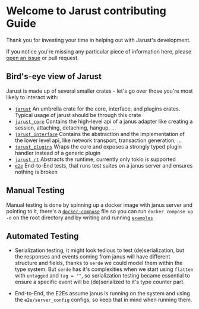 # Welcome to Jarust contributing Guide

Thank you for investing your time in helping out with Jarust's development.

If you notice you're missing any particular piece of information here, please [open an issue](https://github.com/Ghamza-Jd/jarust/issues/new) or pull request.

## Bird's-eye view of Jarust

Jarust is made up of several smaller crates - let's go over those you're most likely to interact with:

- [`jarust`](/jarust) An umbrella crate for the core, interface, and plugins crates. Typical usage of jarust should be through this crate
- [`jarust_core`](/jarust_core) Contains the high-level api of a janus adapter like creating a session, attaching, detaching, hangup, ...
- [`jarust_interface`](/jarust_interface) Contains the abstraction and the implementation of the lower level api, like network transport, transaction generation, ...
- [`jarust_plugins`](/jarust_plugins) Wraps the core and exposes a strongly typed plugin handler instead of a generic plugin
- [`jarust_rt`](/jarust_rt) Abstracts the runtime, currently only tokio is supported
- [`e2e`](/e2e) End-to-End tests, that runs test suites on a janus server and ensures nothing is broken

## Manual Testing

Manual testing is done by spinning up a docker image with janus server and pointing to it, there's a [`docker-compose`](/docker-compose.yml) file so you can run `docker compose up -d` on the root directory and by writing and running [`examples`](/jarust/examples)

## Automated Testing

- Serialization testing, it might look tedious to test (de)serialization, but the responses and events coming from janus will have different structure and fields, thanks to `serde` we could model them within the type system. But `serde` has it's complexities when we start using `flatten` with `untagged` and `tag = ""`, so serialization testing became essential to ensure a specific event will be (de)serialized to it's type counter part.

- End-to-End, the E2Es assume janus is running on the system and using the `e2e/server_config` configs, so keep that in mind when running them.
